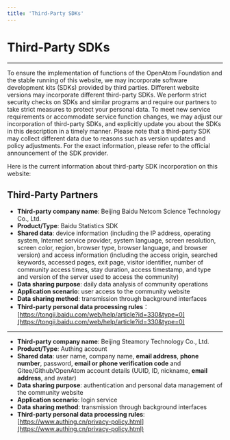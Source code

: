 ```yaml
---
title: 'Third-Party SDKs'
---
```


<div class='markdown markdown-statement'>

# Third-Party SDKs

<hr/>

To ensure the implementation of functions of the OpenAtom Foundation and the stable running of this website, we may incorporate software development kits (SDKs) provided by third parties. Different website versions may incorporate different third-party SDKs. We perform strict security checks on SDKs and similar programs and require our partners to take strict measures to protect your personal data. To meet new service requirements or accommodate service function changes, we may adjust our incorporation of third-party SDKs, and explicitly update you about the SDKs in this description in a timely manner. Please note that a third-party SDK may collect different data due to reasons such as version updates and policy adjustments. For the exact information, please refer to the official announcement of the SDK provider.

Here is the current information about third-party SDK incorporation on this website:

## Third-Party Partners

- **Third-party company name**: Beijing Baidu Netcom Science Technology Co., Ltd.
- **Product/Type**: Baidu Statistics SDK
- **Shared data**: device information (including the IP address, operating system, Internet service provider, system language, screen resolution, screen color, region, browser type, browser language, and browser version) and access information (including the access origin, searched keywords, accessed pages, exit page, visitor identifier, number of community access times, stay duration, access timestamp, and type and version of the server used to access the community)
- **Data sharing purpose**: daily data analysis of community operations
- **Application scenario**: user access to the community website
- **Data sharing method**: transmission through background interfaces
- **Third-party personal data processing rules**：[https://tongji.baidu.com/web/help/article?id=330&type=0](https://tongji.baidu.com/web/help/article?id=330&type=0)

<hr/>

- **Third-party company name**: Beijing Steamory Technology Co., Ltd.
- **Product/Type**: Authing account
- **Shared data**: user name, company name, **email address**, **phone number**, password, **email or phone verification code** and Gitee/Github/OpenAtom account details (UUID, ID, nickname, **email address**, and avatar)
- **Data sharing purpose**: authentication and personal data management of the community website
- **Application scenario**: login service
- **Data sharing method**: transmission through background interfaces
- **Third-party personal data processing rules**: [https://www.authing.cn/privacy-policy.html](https://www.authing.cn/privacy-policy.html)

</div>
